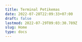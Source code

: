 ```yaml
---
title: Terminal Petikemas
date: 2022-07-28T22:09:33+07:00
draft: false
lastmod: 2022-07-29T09:03:30.789Z
slug: Home
type: docs
---
```

